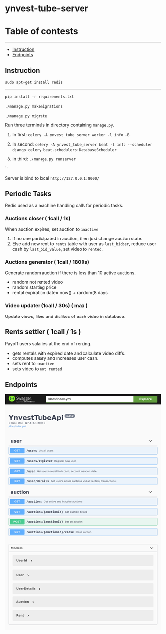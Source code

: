 # ynvest-tube-server

# Table of contests

<hr>

- [Instruction](#instruction)
- [Endpoints](#endpoints)

## Instruction
`sudo apt-get install redis`
<hr>

`pip install -r requirements.txt`

`./manage.py makemigrations`

`./manage.py migrate`

Run three terminals in directory containing `manage.py`.


1. In first: `celery -A ynvest_tube_server worker -l info -B`

2. In second: `celery -A ynvest_tube_server beat -l info --scheduler django_celery_beat.schedulers:DatabaseScheduler`

3. In third: `./manage.py runserver`

``

Server is bind to local `http://127.0.0.1:8000/`

## Periodic Tasks
Redis used as a machine handling calls for periodic tasks.

### Auctions closer ( 1call / 1s)
When auction expires, set auction to `inactive`
1. If no one participated in auction, then just change auction state.
2. Else add new rent to `rents` table with user as `last_bidder`, reduce user cash by `last_bid_value`, set video to `rented`.

### Auctions generator ( 1call / 1800s)
Generate random auction if there is less than 10 active auctions.
- random not rented video
- random starting price
- rental expiration date= now() + random(8 days

### Video updater (1call / 30s) ( max )
Update views, likes and dislikes of each video in database.

## Rents settler ( 1call / 1s )
Payoff users salaries at the end of renting.

- gets rentals with expired date and calculate video diffs.
- computes salary and increases user cash.
- sets rent to `inactive`
- sets video to `not rented`

## Endpoints
![](docs/.README_images/endpoints.png)
